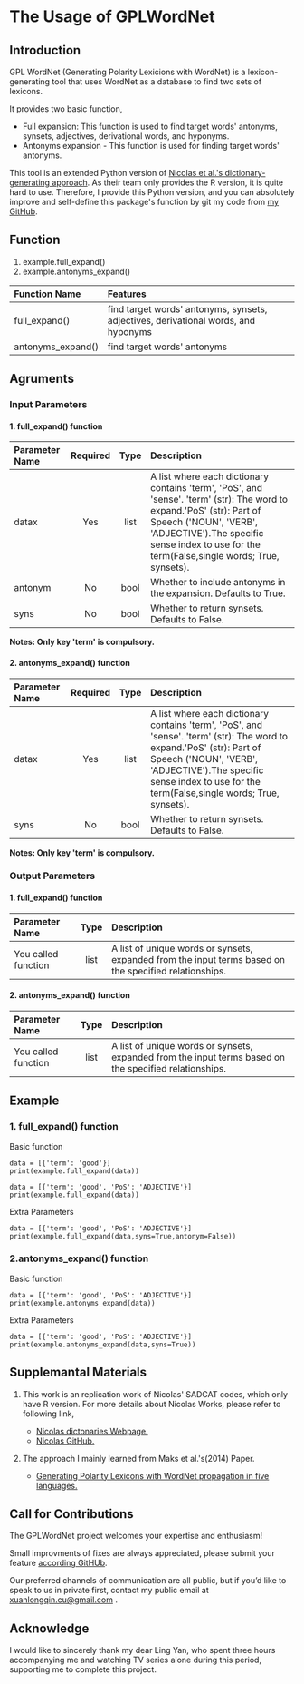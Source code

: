 # The Usage of GPLWordNet

## Introduction
GPL WordNet (Generating Polarity Lexicions with WordNet) is a lexicon-generating tool that uses WordNet as a database to find two sets of lexicons.

It provides two basic function,
- Full expansion: This function is used to find target words' antonyms, synsets, adjectives, derivational words, and hyponyms.
- Antonyms expansion - This function is used for finding target words' antonyms.

This tool is an extended Python version of [Nicolas et al.'s dictionary-generating approach](https://gandalfnicolas.github.io/SADCAT/). As their team only provides the R version, it is quite hard to use. Therefore, I provide this Python version, and you can absolutely improve and self-define this package's function by git my code from [my GitHub](https://github.com/XuanlongQ/Generating_Polarity_Lexicons/tree/master).

## Function
1. example.full_expand()
2. example.antonyms_expand()

| Function Name | Features |
|:--|:-----|
|full_expand()|find target words' antonyms, synsets, adjectives, derivational words, and hyponyms|
|antonyms_expand()|find target words' antonyms|


## Agruments
### Input Parameters
#### 1. full_expand() function
| Parameter Name | Required | Type | Description |
|:--|:--:|:--:|:-----|
| datax  | Yes  | list  | A list where each dictionary contains 'term', 'PoS', and 'sense'. 'term' (str): The word to expand.'PoS' (str): Part of Speech ('NOUN', 'VERB', 'ADJECTIVE').The specific sense index to use for the term(False,single words; True, synsets).|
| antonym  | No  | bool  | Whether to include antonyms in the expansion. Defaults to True.  |
| syns  | No  | bool  | Whether to return synsets. Defaults to False.|

**Notes: Only key 'term' is compulsory.**

#### 2. antonyms_expand() function
| Parameter Name | Required | Type | Description |
|:--|:--:|:--:|:-----|
| datax  | Yes  | list  | A list where each dictionary contains 'term', 'PoS', and 'sense'. 'term' (str): The word to expand.'PoS' (str): Part of Speech ('NOUN', 'VERB', 'ADJECTIVE').The specific sense index to use for the term(False,single words; True, synsets).|
| syns  | No  | bool  | Whether to return synsets. Defaults to False.|

**Notes: Only key 'term' is compulsory.**

### Output Parameters
#### 1. full_expand() function
| Parameter Name  | Type | Description |
|:--|:--:|:-----|
|You called function|list|A list of unique words or synsets, expanded from the input terms based on the specified relationships.

#### 2. antonyms_expand() function
| Parameter Name  | Type | Description |
|:--|:--:|:-----|
|You called function|list|A list of unique words or synsets, expanded from the input terms based on the specified relationships.

## Example
### 1. full_expand() function

Basic function
```{python}
data = [{'term': 'good'}]
print(example.full_expand(data))
```

```{python}
data = [{'term': 'good', 'PoS': 'ADJECTIVE'}]
print(example.full_expand(data))
```

Extra Parameters
```{python}
data = [{'term': 'good', 'PoS': 'ADJECTIVE'}]
print(example.full_expand(data,syns=True,antonym=False))
```

### 2.antonyms_expand() function

Basic function
```{python}
data = [{'term': 'good', 'PoS': 'ADJECTIVE'}]
print(example.antonyms_expand(data))
```

Extra Parameters
```{python}
data = [{'term': 'good', 'PoS': 'ADJECTIVE'}]
print(example.antonyms_expand(data,syns=True))
```

## Supplemantal Materials
1. This work is an replication work of Nicolas' SADCAT codes, which only have R version. For more details about Nicolas Works, please refer to following link,
   - [Nicolas dictonaries Webpage.](https://gandalfnicolas.github.io/SADCAT/)
   - [Nicolas GitHub.](https://github.com/gandalfnicolas/SADCAT)

2. The approach I mainly learned from Maks et al.'s(2014) Paper.
   - [Generating Polarity Lexicons with WordNet propagation in five languages.](http://www.lrec-conf.org/proceedings/lrec2014/pdf/847_Paper.pdf)

## Call for Contributions
The GPLWordNet project welcomes your expertise and enthusiasm!

Small improvments of fixes are always appreciated, please submit your feature [according GitHUb](https://github.com/XuanlongQ/Generating_Polarity_Lexicons/tree/master).

Our preferred channels of communication are all public, but if you’d like to speak to us in private first, contact my public email at xuanlongqin.cu@gmail.com . 

## Acknowledge
I would like to sincerely thank my dear Ling Yan, who spent three hours accompanying me and watching TV series alone during this period, supporting me to complete this project.
